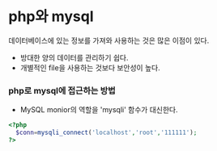 # php와 mysql
데이터베이스에 있는 정보를 가져와 사용하는 것은 많은 이점이 있다.
* 방대한 양의 데이터를 관리하기 쉽다.
* 개별적인 file을 사용하는 것보다 보안성이 높다.  

### php로 mysql에 접근하는 방법
* MySQL monior의 역할을 'mysqli' 함수가 대신한다.
```php
<?php
  $conn=mysqli_connect('localhost','root','111111');
?>
```
